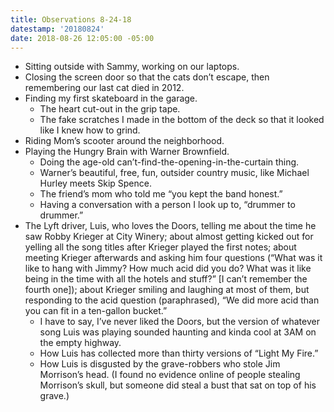 ```yaml
---
title: Observations 8-24-18
datestamp: '20180824'
date: 2018-08-26 12:05:00 -05:00
---
```


- Sitting outside with Sammy, working on our laptops.
- Closing the screen door so that the cats don’t escape, then remembering our last cat died in 2012.
- Finding my first skateboard in the garage.
	- The heart cut-out in the grip tape.
	- The fake scratches I made in the bottom of the deck so that it looked like I knew how to grind.
- Riding Mom’s scooter around the neighborhood.
- Playing the Hungry Brain with Warner Brownfield.
	- Doing the age-old can’t-find-the-opening-in-the-curtain thing.
	- Warner’s beautiful, free, fun, outsider country music, like Michael Hurley meets Skip Spence.
	- The friend’s mom who told me “you kept the band honest.”
	- Having a conversation with a person I look up to, “drummer to drummer.”
- The Lyft driver, Luis, who loves the Doors, telling me about the time he saw Robby Krieger at City Winery; about almost getting kicked out for yelling all the song titles after Krieger played the first notes; about meeting Krieger afterwards and asking him four questions (“What was it like to hang with Jimmy? How much acid did you do? What was it like being in the time with all the hotels and stuff?” [I can’t remember the fourth one]); about Krieger smiling and laughing at most of them, but responding to the acid question (paraphrased), “We did more acid than you can fit in a ten-gallon bucket.”
	- I have to say, I’ve never liked the Doors, but the version of whatever song Luis was playing sounded haunting and kinda cool at 3AM on the empty highway.
	- How Luis has collected more than thirty versions of “Light My Fire.”
	- How Luis is disgusted by the grave-robbers who stole Jim Morrison’s head. (I found no evidence online of people stealing Morrison’s skull, but someone did steal a bust that sat on top of his grave.)
